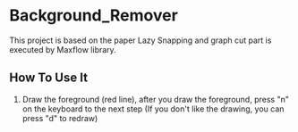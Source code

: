 # Background_Remover
This project is based on the paper Lazy Snapping and graph cut part is executed by Maxflow library.

## How To Use It
1. Draw the foreground (red line), after you draw the foreground, press "n" on the keyboard to the next step (If you don't like the drawing, you can press "d" to redraw)
